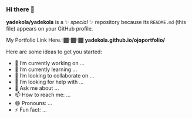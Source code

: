 ### Hi there 👋


**yadekola/yadekola** is a ✨ _special_ ✨ repository because its `README.md` (this file) appears on your GitHub profile.

My Portfolio Link Here.👇🏾👇🏾👇🏾
    **yadekola.github.io/ojoportfolio/**

Here are some ideas to get you started:

- 🔭 I’m currently working on ...
- 🌱 I’m currently learning ...
- 👯 I’m looking to collaborate on ...
- 🤔 I’m looking for help with ...
- 💬 Ask me about ...
- 📫 How to reach me: ...
- 😄 Pronouns: ...
- ⚡ Fun fact: ...

